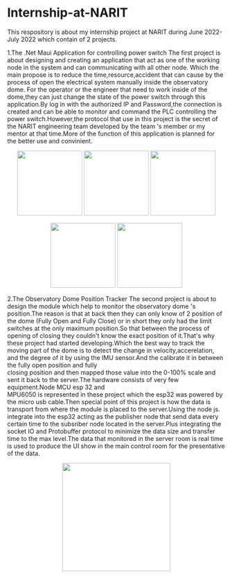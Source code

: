 # Internship-at-NARIT
This respository is about my internship project at NARIT during June 2022- July 2022 which contain of 2 projects.

1.The .Net Maui Application for controlling power switch
  The first project is about designing and creating an application that act as one of the working node in the system and can communicating with all other node.
  Which the main propose is to reduce the time,resource,accident that can cause by the process of open the electrical system manually inside the observatory dome.
  For the operator or the engineer that need to work inside of the dome,they can just change the state of the power switch through this application.By log in with 
  the authorized IP and Password,the connection is created and can be able to monitor and command the PLC controlling the power switch.However,the protocol that use 
  in this project is the secret of the NARIT engineering team developed by the team 's member or my mentor at that time.More of the function of this application is     planned for the better use and convinient.

  <p align="center">
    <img src="https://github.com/SPACEWALKER31552/Internship-at-NARIT/assets/109845426/0f957a6d-3093-4b21-9f2e-3a61c681192c" width="150" >
    <img src="https://github.com/SPACEWALKER31552/Internship-at-NARIT/assets/109845426/89bec6f0-4694-4b9d-8e3a-4ea83f3951fa" width="150" >
    <img src="https://github.com/SPACEWALKER31552/Internship-at-NARIT/assets/109845426/3a702220-9d8b-4818-9d74-8843eae84c15" width="150" >
  </p>
  <p align="center">
    <img src="https://github.com/SPACEWALKER31552/Internship-at-NARIT/assets/109845426/c2a7cbb9-669c-4920-9a5a-0247caf19ac6" width="150" >
    <img src="https://github.com/SPACEWALKER31552/Internship-at-NARIT/assets/109845426/eee9c18f-a92b-4cb1-9edd-0c13c059d6a1" width="150" >
  </p>

2.The Observatory Dome Position Tracker
  The second project is about to design the module which help to monitor the observatory dome 's position.The reason is that at back then they can only know of 2 
  position of the dome (Fully Open and Fully Close) or in short they only had the limit switches at the only maximum position.So that between the process of opening 
  of closing they couldn't know the exact position of it.That's why these project had started developing.Which the best way to track the moving part of the dome is     to detect the change in velocity,accerelation, and the degree of it by using the IMU sensor.And the calibrate it in between the fully open position and fully  
  closing position and then mapped those value into the 0-100% scale and sent it back to the server.The hardware consists of very few equipment.Node MCU esp 32 and  
  MPU6050 is represented in these project which the esp32 was powered by the micro usb cable.Then special point of this project is how the data is transport from 
  where the module is placed to the server.Using the node js. integrate into the esp32 acting as the publisher node that send data every certain time to the 
  subsriber node located in the server.Plus integrating the socket IO and Protobuffer protocol to minimize the data size and transfer time to the max level.The data 
  that monitored in the server room is real time  is used to produce the UI show in the main control room for the presentative of the data.
  <p align="center">
    <img src="https://github.com/SPACEWALKER31552/Internship-at-NARIT/assets/109845426/384b2cc3-2b68-4656-816b-99e7ed1e32c2" width="250" >
  </p>
